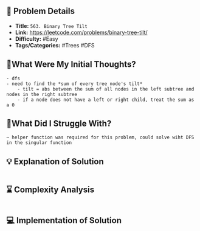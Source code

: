 ## 📝 Problem Details

- **Title:** `563. Binary Tree Tilt`
- **Link:** https://leetcode.com/problems/binary-tree-tilt/
- **Difficulty:** #Easy 
- **Tags/Categories:** #Trees #DFS 

## 💭What Were My Initial Thoughts?

```
- dfs 
- need to find the *sum of every tree node's tilt*
	- tilt = abs between the sum of all nodes in the left subtree and nodes in the right subtree
	- if a node does not have a left or right child, treat the sum as a 0
```

## 🤔What Did I Struggle With?

```
~ helper function was required for this problem, could solve wiht DFS in the singular function 
```

## 💡 Explanation of Solution

```

```

## ⌛ Complexity Analysis

```

```

## 💻 Implementation of Solution

```cpp

```